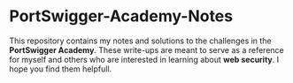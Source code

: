 # PortSwigger-Academy-Notes
This repository contains my notes and solutions to the challenges in the **PortSwigger Academy**. These write-ups are meant to serve as a reference for myself and others who are interested in learning about **web security**. I hope you find them helpfull.

